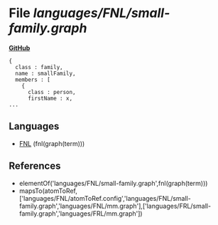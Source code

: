 # File _languages/FNL/small-family.graph_
**[GitHub](https://github.com/softlang/yas/blob/master/languages/FNL/small-family.graph)**
```
{
  class : family,
  name : smallFamily,
  members : [
    {
      class : person,
      firstName : x,
...
```

## Languages
* [FNL](../languages/FNL.md) (fnl(graph(term)))

## References
* elementOf('languages/FNL/small-family.graph',fnl(graph(term)))
* mapsTo(atomToRef,['languages/FNL/atomToRef.config','languages/FNL/small-family.graph','languages/FNL/mm.graph'],['languages/FRL/small-family.graph','languages/FRL/mm.graph'])
